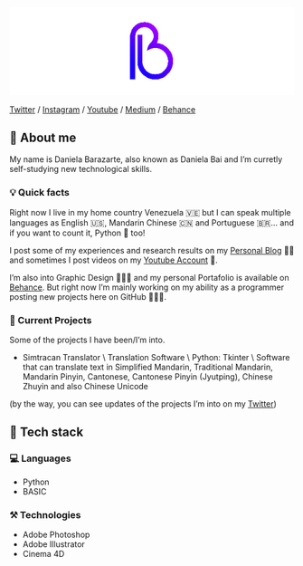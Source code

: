 ![DanielaBaiBLUEPGIF.gif](DanielaBaiBLUEPGIF.gif.gif)

[Twitter](https://twitter.com/danielabai8?source=about_page-------------------------------------) / [Instagram](https://instagram.com/danielabai8?source=about_page-------------------------------------)  / [Youtube](https://www.youtube.com/channel/UCR27ZeJPvnTQpPIdU9JKpnw?source=about_page-------------------------------------)  / [Medium](https://danielabai.medium.com/)  / [Behance](https://www.behance.net/danielabai?source=about_page-------------------------------------)

## 👋 About me

My name is Daniela Barazarte, also known as Daniela Bai and I’m curretly self-studying new technological skills.

### 💡 Quick facts

Right now I live in my home country Venezuela 🇻🇪 but I can speak multiple languages as English 🇺🇸, Mandarin Chinese 🇨🇳 and Portuguese 🇧🇷… and if you want to count it, Python 🐍 too!

I post some of my experiences and research results on my [Personal Blog](https://danielabai.medium.com/) ✍🏻 and sometimes I post videos on my [Youtube Account](https://www.youtube.com/channel/UCR27ZeJPvnTQpPIdU9JKpnw?source=about_page-------------------------------------) 🎥. 

I’m also into Graphic Design 👩🏼‍🎨 and my personal Portafolio is available on [Behance](https://www.behance.net/danielabai?source=about_page-------------------------------------). But right now I’m mainly working on my ability as a programmer posting new projects  here on GitHub 👩🏼‍💻.

### 🔧 Current Projects

Some of the projects I have been/I’m into.

- Simtracan Translator \ Translation Software \ Python: Tkinter \ Software that can translate text in Simplified Mandarin, Traditional Mandarin, Mandarin Pinyin, Cantonese, Cantonese Pinyin (Jyutping), Chinese Zhuyin and also Chinese Unicode

(by the way, you can see updates of the projects I’m into on my [Twitter](https://twitter.com/danielabai8?source=about_page-------------------------------------))

## 🚀 Tech stack

### 💻 Languages

- Python
- BASIC

### ⚒️ Technologies

- Adobe Photoshop
- Adobe Illustrator
- Cinema 4D

